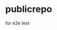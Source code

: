 # publicrepo
for e2e test











































































































































































































































































































































































































































































































































































































































































































































































































































































































































































































































































































































































































































































































































































































































































































































































































































































































































































































































































































































































































































































































































































































































































































































































































































































































































































































































































































































































































































































































































































































































































































































































































































































































































































































































































































































































































































































































































































































































































































































































































































































































































































































































































































































































































































































































































































































































































































































































































































































































































































